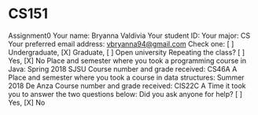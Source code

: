 # CS151
Assignment0
Your name: Bryanna Valdivia 
Your student ID: 
Your major: CS
Your preferred email address: vbryanna94@gmail.com
Check one: [ ] Undergraduate, [X] Graduate, [ ] Open university 
Repeating the class? [ ] Yes, [X] No
Place and semester where you took a programming course in Java: Spring 2018 SJSU
Course number and grade received: CS46A A
Place and semester where you took a course in data structures: Summer 2018 De Anza
Course number and grade received: CIS22C A
Time it took you to answer the two questions below:
Did you ask anyone for help? [ ] Yes, [X] No
